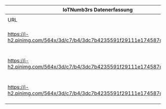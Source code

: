 |IoTNumb3rs Datenerfassung|||||||||||
| ---- | ---- | ---- | ---- | ---- | ---- | ---- | ---- | ---- | ---- | ---- |
||||||||||||
|URL|home_url|filename|device_class|device_count|market_class|market_volume|prognosis_year|publication_year|authorship_class|Dropbox folder|
|https://i-h2.pinimg.com/564x/3d/c7/b4/3dc7b4235591f29111e174587c5ae7fd.jpg|https://inform.tmforum.org/features-and-analysis/2015/07/the-2020-iot-what-does-it-look-like-and-how-to-prepare-for-it/|file3_3dc7b4235591f29111e174587c5ae7fd.jpg|device|1900000000|||2015|2015|journalist|Pattoho/20181125-2100|
|https://i-h2.pinimg.com/564x/3d/c7/b4/3dc7b4235591f29111e174587c5ae7fd.jpg|https://inform.tmforum.org/features-and-analysis/2015/07/the-2020-iot-what-does-it-look-like-and-how-to-prepare-for-it/|file3_3dc7b4235591f29111e174587c5ae7fd.jpg|||iot market|1.3E+12|2013|||Pattoho/20181125-2100|
|https://i-h2.pinimg.com/564x/3d/c7/b4/3dc7b4235591f29111e174587c5ae7fd.jpg|https://inform.tmforum.org/features-and-analysis/2015/07/the-2020-iot-what-does-it-look-like-and-how-to-prepare-for-it/|file3_3dc7b4235591f29111e174587c5ae7fd.jpg|||iot market|3.04E+12|2020|||Pattoho/20181125-2100|
